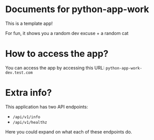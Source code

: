# Documents for python-app-work

This is a template app!

For fun, it shows you a random dev excuse + a random cat

# How to access the app?

You can access the app by accessing this URL: `python-app-work-dev.test.com` 

# Extra info?

This application has two API endpoints:

- `/api/v1/info`
- `/api/v1/healthz`

Here you could expand on what each of these endpoints do.


